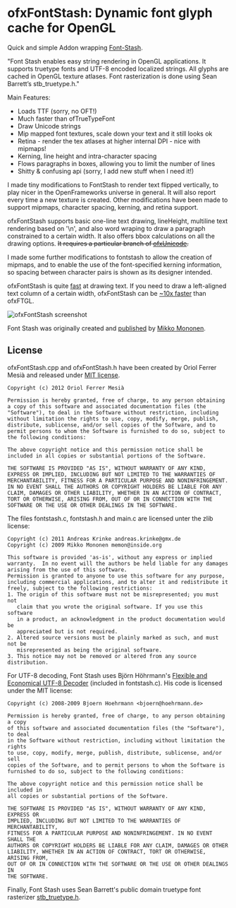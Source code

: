# ofxFontStash: Dynamic font glyph cache for OpenGL

Quick and simple Addon wrapping [Font-Stash](https://github.com/akrinke/Font-Stash). 

"Font Stash enables easy string rendering in OpenGL applications. It supports truetype fonts and UTF-8 encoded localized strings. All glyphs are cached in OpenGL texture atlases. Font rasterization is done using Sean Barrett’s stb_truetype.h."

Main Features:

* Loads TTF (sorry, no OFT!)
* Much faster than ofTrueTypeFont
* Draw Unicode strings
* Mip mapped font textures, scale down your text and it still looks ok
* Retina - render the tex atlases at higher internal DPI - nice with mipmaps!
* Kerning, line height and intra-character spacing
* Flows paragraphs in boxes, allowing you to limit the number of lines
* Shitty & confusing api (sorry, I add new stuff when I need it!)

I made tiny modifications to FontStash to render text flipped vertically, to play nicer in the OpenFrameworks universe in general. It will also report every time a new texture is created. Other modifications have been made to support mipmaps, character spacing, kerning, and retina support.

ofxFontStash supports basic one-line text drawing, lineHeight, multiline text rendering based on '\n', and also word wraping to draw a paragraph constrained to a certain width. It also offers bbox calculations on all the drawing options. ~~It requires a particular branch of [ofxUnicode](https://github.com/local-projects/ofxUnicode/tree/ofxFontStash).~~

I made some further modifications to fontstash to allow the creation of mipmaps, and to enable the use of the font-specified kerning information, so spacing between character pairs is shown as its designer intended.

ofxFontStash is quite [fast](http://www.flickr.com/photos/armadillu/7268071284/sizes/o/in/photostream/) at drawing text. If you need to draw a left-aligned text column of a certain width, ofxFontStash can be [~10x faster](http://www.flickr.com/photos/armadillu/9574047566/sizes/o/in/photostream/) than ofxFTGL.

![ofxFontStash screenshot](http://farm8.staticflickr.com/7421/9573999560_aa8c876d15_o.png)

Font Stash was originally created and [published](http://digestingduck.blogspot.com/2009/08/font-stash.html) by [Mikko Mononen](http://digestingduck.blogspot.com).

## License

ofxFontStash.cpp and ofxFontStash.h have been created by Oriol Ferrer Mesià and released under [MIT license](http://www.opensource.org/licenses/mit-license.php).

	Copyright (c) 2012 Oriol Ferrer Mesià
	
	Permission is hereby granted, free of charge, to any person obtaining a copy of this software and associated documentation files (the "Software"), to deal in the Software without restriction, including without limitation the rights to use, copy, modify, merge, publish, distribute, sublicense, and/or sell copies of the Software, and to permit persons to whom the Software is furnished to do so, subject to the following conditions:
	
	The above copyright notice and this permission notice shall be included in all copies or substantial portions of the Software.
	
	THE SOFTWARE IS PROVIDED "AS IS", WITHOUT WARRANTY OF ANY KIND, EXPRESS OR IMPLIED, INCLUDING BUT NOT LIMITED TO THE WARRANTIES OF MERCHANTABILITY, FITNESS FOR A PARTICULAR PURPOSE AND NONINFRINGEMENT. IN NO EVENT SHALL THE AUTHORS OR COPYRIGHT HOLDERS BE LIABLE FOR ANY CLAIM, DAMAGES OR OTHER LIABILITY, WHETHER IN AN ACTION OF CONTRACT, TORT OR OTHERWISE, ARISING FROM, OUT OF OR IN CONNECTION WITH THE SOFTWARE OR THE USE OR OTHER DEALINGS IN THE SOFTWARE.

The files fontstash.c, fontstash.h and main.c are licensed unter the zlib license:

    Copyright (c) 2011 Andreas Krinke andreas.krinke@gmx.de
    Copyright (c) 2009 Mikko Mononen memon@inside.org

    This software is provided 'as-is', without any express or implied
    warranty.  In no event will the authors be held liable for any damages
    arising from the use of this software.
    Permission is granted to anyone to use this software for any purpose,
    including commercial applications, and to alter it and redistribute it
    freely, subject to the following restrictions:
    1. The origin of this software must not be misrepresented; you must not
       claim that you wrote the original software. If you use this software
       in a product, an acknowledgment in the product documentation would be
       appreciated but is not required.
    2. Altered source versions must be plainly marked as such, and must not be
       misrepresented as being the original software.
    3. This notice may not be removed or altered from any source distribution.

For UTF-8 decoding, Font Stash uses Björn Höhrmann's [Flexible and Economical UTF-8 Decoder](http://bjoern.hoehrmann.de/utf-8/decoder/dfa/) (included in fontstash.c).
His code is licensed under the MIT license:

    Copyright (c) 2008-2009 Bjoern Hoehrmann <bjoern@hoehrmann.de>

    Permission is hereby granted, free of charge, to any person obtaining a copy
    of this software and associated documentation files (the "Software"), to deal
    in the Software without restriction, including without limitation the rights
    to use, copy, modify, merge, publish, distribute, sublicense, and/or sell
    copies of the Software, and to permit persons to whom the Software is
    furnished to do so, subject to the following conditions:

    The above copyright notice and this permission notice shall be included in
    all copies or substantial portions of the Software.

    THE SOFTWARE IS PROVIDED "AS IS", WITHOUT WARRANTY OF ANY KIND, EXPRESS OR 
    IMPLIED, INCLUDING BUT NOT LIMITED TO THE WARRANTIES OF MERCHANTABILITY, 
    FITNESS FOR A PARTICULAR PURPOSE AND NONINFRINGEMENT. IN NO EVENT SHALL THE 
    AUTHORS OR COPYRIGHT HOLDERS BE LIABLE FOR ANY CLAIM, DAMAGES OR OTHER 
    LIABILITY, WHETHER IN AN ACTION OF CONTRACT, TORT OR OTHERWISE, ARISING FROM, 
    OUT OF OR IN CONNECTION WITH THE SOFTWARE OR THE USE OR OTHER DEALINGS IN 
    THE SOFTWARE.
    
Finally, Font Stash uses Sean Barrett's public domain truetype font rasterizer [stb_truetype.h](http://nothings.org/).

